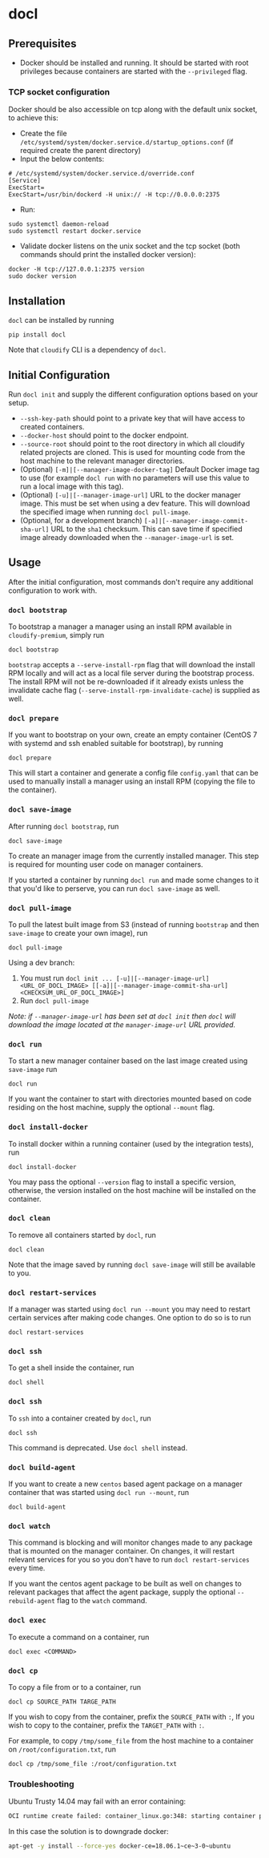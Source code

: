 # docl

## Prerequisites
* Docker should be installed and running. It should be started with root privileges because containers are started with the `--privileged` flag.

### TCP socket configuration
Docker should be also accessible on tcp along with the default unix socket, to achieve this:
* Create the file `/etc/systemd/system/docker.service.d/startup_options.conf` (if required create the parent directory)
* Input the below contents:
```
# /etc/systemd/system/docker.service.d/override.conf
[Service]
ExecStart=
ExecStart=/usr/bin/dockerd -H unix:// -H tcp://0.0.0.0:2375
```
* Run:
```
sudo systemctl daemon-reload
sudo systemctl restart docker.service
```
* Validate docker listens on the unix socket and the tcp socket (both commands should print the installed docker version):
```
docker -H tcp://127.0.0.1:2375 version
sudo docker version
```  

## Installation
`docl` can be installed by running 

```
pip install docl
```

Note that `cloudify` CLI is a dependency of `docl`.

## Initial Configuration

Run `docl init` and supply the different configuration options based on your setup.
* `--ssh-key-path` should point to a private key that will have access to created containers.
* `--docker-host` should point to the docker endpoint.
* `--source-root` should point to the root directory in which all cloudify related projects are cloned. This is used for mounting code
  from the host machine to the relevant manager directories.
* (Optional) `[-m]|[--manager-image-docker-tag]` Default Docker image tag to use (for example `docl run` with no parameters will use this value to run a local image with this tag).
* (Optional) `[-u]|[--manager-image-url]` URL to the docker manager image. This must be set when using a dev feature. This will download the specified image when running `docl pull-image`.
* (Optional, for a development branch) `[-a]|[--manager-image-commit-sha-url]` URL to the `sha1` checksum. This can save time if specified image already downloaded when 
the `--manager-image-url` is set. 

## Usage

After the initial configuration, most commands don't require any additional configuration to work with.

### `docl bootstrap`
To bootstrap a manager a manager using an install RPM available in `cloudify-premium`, simply run


```
docl bootstrap
```

`bootstrap` accepts a `--serve-install-rpm` flag that will download the install RPM locally and will act as a local file server during the bootstrap process. The install RPM will not be re-downloaded if it already exists unless the invalidate cache flag (`--serve-install-rpm-invalidate-cache`) is supplied as well.

### `docl prepare`
If you want to bootstrap on your own, create an empty container (CentOS 7 with systemd and ssh enabled suitable for bootstrap), by 
running

```
docl prepare
```

This will start a container and generate a config file `config.yaml` that can be used to manually install a manager using an install RPM (copying the file to the container).

### `docl save-image`

After running `docl bootstrap`, run

```
docl save-image
```

To create an manager image from the currently installed manager. This step is required for mounting user code on manager containers.

If you started a container by running `docl run` and made some changes to it that you'd like to perserve, you can run `docl save-image` as well.


### `docl pull-image`

To pull the latest built image from S3 (instead of running `bootstrap` and then `save-image` to create your own image), run

```
docl pull-image
```

Using a dev branch:
1. You must run `docl init ... [-u]|[--manager-image-url] <URL_OF_DOCL_IMAGE> [[-a]|[--manager-image-commit-sha-url] <CHECKSUM_URL_OF_DOCL_IMAGE>]`
2. Run `docl pull-image`

_Note: if `--manager-image-url` has been set at `docl init` then `docl` will download the image located at the `manager-image-url` URL provided._

### `docl run`

To start a new manager container based on the last image created using `save-image` run

```
docl run
```

If you want the container to start with directories mounted based on code residing on the host machine, supply the optional `--mount`
flag.

### `docl install-docker`

To install docker within a running container (used by the integration tests), run

```
docl install-docker
```

You may pass the optional `--version` flag to install a specific version, otherwise, the version installed on the host machine
will be installed on the container.

### `docl clean`

To remove all containers started by `docl`, run

```
docl clean
```

Note that the image saved by running `docl save-image` will still be available to you.

### `docl restart-services`
If a manager was started using `docl run --mount` you may need to restart certain services after making code changes. One option to do so is to run

```
docl restart-services
```

### `docl ssh`
To get a shell inside the container, run

```
docl shell
```

### `docl ssh`
To `ssh` into a container created by `docl`, run

```
docl ssh
```
This command is deprecated. Use `docl shell` instead.

### `docl build-agent`
If you want to create a new `centos` based agent package on a manager container that was started using `docl run --mount`, run

```
docl build-agent
```

### `docl watch`
This command is blocking and will monitor changes made to any package that is mounted on the manager container. On changes, it will
restart relevant services for you so you don't have to run `docl restart-services` every time.

If you want the centos agent package to be built as well on changes to relevant packages that affect the agent package, supply the 
optional `--rebuild-agent` flag to the `watch` command.

### `docl exec`
To execute a command on a container, run

```
docl exec <COMMAND>
```

### `docl cp`
To copy a file from or to a container, run 

```
docl cp SOURCE_PATH TARGE_PATH
```
If you wish to copy from the container, prefix the `SOURCE_PATH` with `:`, If you wish to copy to the container, prefix the `TARGET_PATH` with `:`.

For example, to copy `/tmp/some_file` from the host machine to a container on `/root/configuration.txt`, run

```
docl cp /tmp/some_file :/root/configuration.txt
```


### Troubleshooting

Ubuntu Trusty 14.04 may fail with an error containing:

```bash
OCI runtime create failed: container_linux.go:348: starting container process caused "process_linux.go:297: copying bootstrap data to pipe caused \"write init-p: broken pipe\"": unknown
```

In this case the solution is to downgrade docker:

```bash
apt-get -y install --force-yes docker-ce=18.06.1~ce~3-0~ubuntu
```